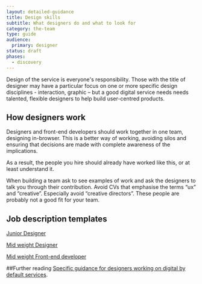 ```yaml
---
layout: detailed-guidance
title: Design skills
subtitle: What designers do and what to look for
category: the-team
type: guide
audience:
  primary: designer
status: draft
phases:
  - discovery
---
```


Design of the service is everyone's responsibility. Those with the title of designer may have a particular focus on one or more specific design disciplines - interaction, graphic – but a good digital service needs needs talented, flexible designers to help build user-centred products.

## How designers work
Designers and front-end developers should work together in one team, designing in-browser. This is a better way of working, avoiding silos and ensuring that decisions are made with complete awareness of the implications.

As a result, the people you hire should already have worked like this, or at least understand it.

When building a team ask to see examples of work and ask the designers to talk you through their contribution. Avoid CVs that emphasise the terms “ux” and “creative”. Especially avoid “creative directors”. These people are probably not a good fit for your team.

## Job description templates
[Junior Designer](https://docs.google.com/a/digital.cabinet-office.gov.uk/document/d/1CVrjAcXp6o6LqZagiqmkaZt-QxRG4jqYoPvzLBxdxLk/)

[Mid weight Designer](https://docs.google.com/a/digital.cabinet-office.gov.uk/document/d/1fYYvpwlX2SnKQNHnVZetlN4HwaznotmHDzd7CToDFQU/)

[Mid weight Front-end developer](https://docs.google.com/a/digital.cabinet-office.gov.uk/document/d/1Aa3mZn3131Y7byIykLftOhmIoCUe4u--faWFBJQkFqM/edit)

##Further reading
[Specific guidance for designers working on digital by default services](/designers).
